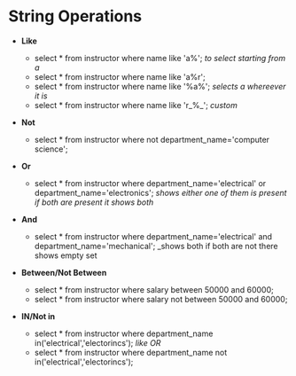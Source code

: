 # String Operations

- __Like__
  - select * from instructor where name like 'a%'; _to select starting from a_
  - select * from instructor where name like 'a%r';
  - select * from instructor where name like '%a%'; _selects a whereever it is_
  - select * from instructor where name like 'r_%_'; _custom_

- __Not__
  - select * from instructor where not department_name='computer science';
  
- __Or__
  - select * from instructor where department_name='electrical' or department_name='electronics'; _shows either one of them is present if 
  both are present it shows both_ 
  
- __And__
  - select * from instructor where department_name='electrical' and department_name='mechanical'; _shows both if both are not there shows
  empty set
  
- __Between/Not Between__
  - select * from instructor where salary between 50000 and 60000;
  - select * from instructor where salary not between 50000 and 60000;
  
- __IN/Not in__
  - select * from instructor where department_name in('electrical','electorincs'); _like OR_
  - select * from instructor where department_name not in('electrical','electorincs');

